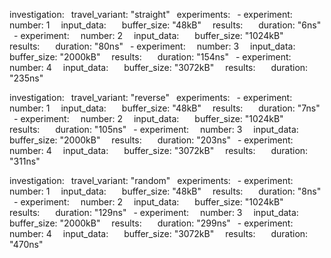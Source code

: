 investigation:
&ensp;travel_variant: "straight"
&ensp;experiments:
&ensp;- experiment:
&ensp;&ensp;number: 1
&ensp;&ensp;input_data:
&ensp;&ensp;&ensp;buffer_size: "48kB"
&ensp;&ensp;results:
&ensp;&ensp;&ensp;duration: "6ns"
&ensp;- experiment:
&ensp;&ensp;number: 2
&ensp;&ensp;input_data:
&ensp;&ensp;&ensp;buffer_size: "1024kB"
&ensp;&ensp;results:
&ensp;&ensp;&ensp;duration: "80ns"
&ensp;- experiment:
&ensp;&ensp;number: 3
&ensp;&ensp;input_data:
&ensp;&ensp;&ensp;buffer_size: "2000kB"
&ensp;&ensp;results:
&ensp;&ensp;&ensp;duration: "154ns"
&ensp;- experiment:
&ensp;&ensp;number: 4
&ensp;&ensp;input_data:
&ensp;&ensp;&ensp;buffer_size: "3072kB"
&ensp;&ensp;results:
&ensp;&ensp;&ensp;duration: "235ns"

investigation:
&ensp;travel_variant: "reverse"
&ensp;experiments:
&ensp;- experiment:
&ensp;&ensp;number: 1
&ensp;&ensp;input_data:
&ensp;&ensp;&ensp;buffer_size: "48kB"
&ensp;&ensp;results:
&ensp;&ensp;&ensp;duration: "7ns"
&ensp;- experiment:
&ensp;&ensp;number: 2
&ensp;&ensp;input_data:
&ensp;&ensp;&ensp;buffer_size: "1024kB"
&ensp;&ensp;results:
&ensp;&ensp;&ensp;duration: "105ns"
&ensp;- experiment:
&ensp;&ensp;number: 3
&ensp;&ensp;input_data:
&ensp;&ensp;&ensp;buffer_size: "2000kB"
&ensp;&ensp;results:
&ensp;&ensp;&ensp;duration: "203ns"
&ensp;- experiment:
&ensp;&ensp;number: 4
&ensp;&ensp;input_data:
&ensp;&ensp;&ensp;buffer_size: "3072kB"
&ensp;&ensp;results:
&ensp;&ensp;&ensp;duration: "311ns"

investigation:
&ensp;travel_variant: "random"
&ensp;experiments:
&ensp;- experiment:
&ensp;&ensp;number: 1
&ensp;&ensp;input_data:
&ensp;&ensp;&ensp;buffer_size: "48kB"
&ensp;&ensp;results:
&ensp;&ensp;&ensp;duration: "8ns"
&ensp;- experiment:
&ensp;&ensp;number: 2
&ensp;&ensp;input_data:
&ensp;&ensp;&ensp;buffer_size: "1024kB"
&ensp;&ensp;results:
&ensp;&ensp;&ensp;duration: "129ns"
&ensp;- experiment:
&ensp;&ensp;number: 3
&ensp;&ensp;input_data:
&ensp;&ensp;&ensp;buffer_size: "2000kB"
&ensp;&ensp;results:
&ensp;&ensp;&ensp;duration: "299ns"
&ensp;- experiment:
&ensp;&ensp;number: 4
&ensp;&ensp;input_data:
&ensp;&ensp;&ensp;buffer_size: "3072kB"
&ensp;&ensp;results:
&ensp;&ensp;&ensp;duration: "470ns"

